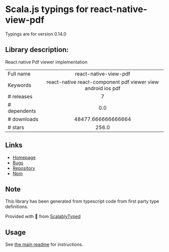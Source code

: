 
# Scala.js typings for react-native-view-pdf

Typings are for version 0.14.0

## Library description:
React native Pdf viewer implementation

|                    |                 |
| ------------------ | :-------------: |
| Full name          | react-native-view-pdf |
| Keywords           | react-native react-component pdf viewer view android ios pdf |
| # releases         | 7 |
| # dependents       | 0.0 |
| # downloads        | 48477.666666666664 |
| # stars            | 256.0 |

## Links
- [Homepage](https://github.com/rumax/react-native-PDFView#readme)
- [Bugs](https://github.com/rumax/react-native-PDFView/issues)
- [Repository](https://github.com/rumax/react-native-PDFView)
- [Npm](https://www.npmjs.com/package/react-native-view-pdf)
    


## Note
This library has been generated from typescript code from first party type definitions.

Provided with :purple_heart: from [ScalablyTyped](https://github.com/oyvindberg/ScalablyTyped)

## Usage
See [the main readme](../../readme.md) for instructions.


